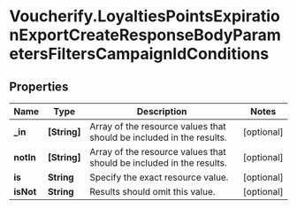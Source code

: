 # Voucherify.LoyaltiesPointsExpirationExportCreateResponseBodyParametersFiltersCampaignIdConditions

## Properties

Name | Type | Description | Notes
------------ | ------------- | ------------- | -------------
**_in** | **[String]** | Array of the resource values that should be included in the results. | [optional] 
**notIn** | **[String]** | Array of the resource values that should be included in the results. | [optional] 
**is** | **String** | Specify the exact resource value. | [optional] 
**isNot** | **String** | Results should omit this value. | [optional] 



